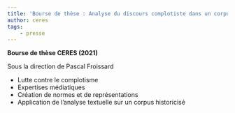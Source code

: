 ```yaml
---
title: 'Bourse de thèse : Analyse du discours complotiste dans un corpus de presse historicisé'
author: ceres
tags:
    - presse
---
```


**Bourse de thèse CERES (2021)**

Sous la direction de Pascal Froissard

- Lutte contre le complotisme
- Expertises médiatiques
- Création de normes et de représentations
- Application de l’analyse textuelle sur un corpus historicisé